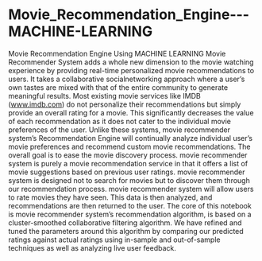# Movie_Recommendation_Engine---MACHINE-LEARNING
Movie Recommendation Engine Using MACHINE LEARNING
Movie Recommender System adds a whole new dimension to the movie watching experience by providing real-time personalized movie recommendations to users. It takes a collaborative socialnetworking approach where a user’s own tastes are mixed with that of the entire community to generate meaningful results. Most existing movie services like IMDB (www.imdb.com) do not personalize their recommendations but simply provide an overall rating for a movie. This significantly decreases the value of each recommendation as it does not cater to the individual movie preferences of the user. Unlike these systems, movie recommender system’s Recommendation Engine will continually analyze individual user’s movie preferences and recommend custom movie recommendations. The overall goal is to ease the movie discovery process. movie recommender system is purely a movie recommendation service in that it offers a list of movie suggestions based on previous user ratings. movie recommender system is designed not to search for movies but to discover them through our recommendation process. movie recommender system will allow users to rate movies they have seen. This data is then analyzed, and recommendations are then returned to the user. The core of this notebook is movie recommender system’s recommendation algorithm, is based on a cluster-smoothed collaborative filtering algorithm. We have refined and tuned the parameters around this algorithm by comparing our predicted ratings against actual ratings using in-sample and out-of-sample techniques as well as analyzing live user feedback.
